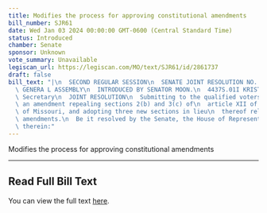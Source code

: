 ```yaml
---
title: Modifies the process for approving constitutional amendments
bill_number: SJR61
date: Wed Jan 03 2024 00:00:00 GMT-0600 (Central Standard Time)
status: Introduced
chamber: Senate
sponsor: Unknown
vote_summary: Unavailable
legiscan_url: https://legiscan.com/MO/text/SJR61/id/2861737
draft: false
bill_text: "|\n  SECOND REGULAR SESSION\n  SENATE JOINT RESOLUTION NO. 61\n  102ND\
  \ GENERA L ASSEMBLY\n  INTRODUCED BY SENATOR MOON.\n  4437S.01I KRISTINA MARTIN,\
  \ Secretary\n  JOINT RESOLUTION\n  Submitting to the qualified voters of Missouri,\
  \ an amendment repealing sections 2(b) and 3(c) of\n  article XII of the Constitution\
  \ of Missouri, and adopting three new sections in lieu\n  thereof relating to constitutional\
  \ amendments.\n  Be it resolved by the Senate, the House of Representatives concurring\
  \ therein:"
---
```

Modifies the process for approving constitutional amendments

---

## Read Full Bill Text

You can view the full text [here](https://legiscan.com/MO/text/SJR61/id/2861737).
